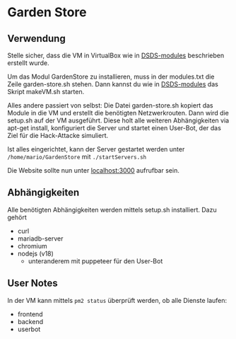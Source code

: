 # Garden Store

## Verwendung
Stelle sicher, dass die VM in VirtualBox wie in 
[DSDS-modules](https://github.com/dabrowskiw/DSDS-modules/tree/master/makeVM)
beschrieben erstellt wurde.

Um das Modul GardenStore zu installieren, muss in der modules.txt die
Zeile garden-store.sh stehen. Dann kannst du wie in 
[DSDS-modules](https://github.com/dabrowskiw/DSDS-modules/tree/master/makeVM)
das Skript makeVM.sh starten.

Alles andere passiert von selbst: Die Datei garden-store.sh kopiert
das Module in die VM und erstellt die benötigten Netzwerkrouten.
Dann wird die setup.sh auf der VM ausgeführt. Diese holt alle 
weiteren Abhängigkeiten via apt-get install, konfiguriert die Server
und startet einen User-Bot, der das Ziel für die Hack-Attacke simuliert.

Ist alles eingerichtet, kann der Server gestartet werden unter 
`/home/mario/GardenStore` mit `./startServers.sh`

Die Website sollte nun unter [localhost:3000](localhost:3000) aufrufbar sein.

## Abhängigkeiten
Alle benötigten Abhängigkeiten werden mittels setup.sh installiert.
Dazu gehört
* curl
* mariadb-server
* chromium
* nodejs (v18)
    * unteranderem mit puppeteer für den User-Bot

## User Notes

In der VM kann mittels `pm2 status` überprüft werden, ob alle Dienste laufen:
* frontend
* backend
* userbot
